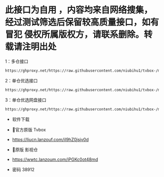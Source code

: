 # 此接口为自用 ，内容均来自网络搜集，经过测试筛选后保留较高质量接口，如有冒犯 侵权所属版权方，请联系删除。转载请注明出处

1：多仓接口
````bash
https://ghproxy.net/https://raw.githubusercontent.com/niubihu1/tvbox-/main/tv8.json
````

2：单仓优选接口
````bash
https://ghproxy.net/https://raw.githubusercontent.com/niubihu1/tvbox-/main/1.json
````

3：单仓优选网盘接口
````bash
https://ghproxy.net/https://raw.githubusercontent.com/niubihu1/tvbox-/main/2.json
````

-  软件下载
- 🔰官方原版 Tvbox
- https://liucn.lanzouf.com/iI9hZ0jsjv0d

- 🔰原版 影视仓 
- https://wwtc.lanzoum.com/iPGKc0ot48md
- 密码 38912
